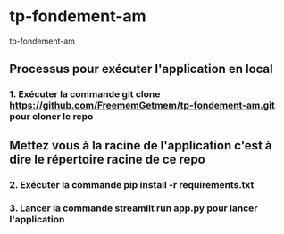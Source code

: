 # tp-fondement-am
tp-fondement-am

## Processus pour exécuter l'application en local

### 1. Exécuter la commande git clone https://github.com/FreememGetmem/tp-fondement-am.git pour cloner le repo
## Mettez vous à la racine de l'application c'est à dire le répertoire racine de ce repo
### 2. Exécuter la commande pip install -r requirements.txt
### 3. Lancer la commande streamlit run app.py pour lancer l'application
